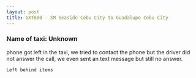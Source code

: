 ```yaml
---
layout: post
title: GXT600 - SM Seaside Cebu City to Guadalupe Cebu City
---
```


### Name of taxi: Unknown

phone got left in the taxi, we tried to contact the phone but the driver did not answer the call, we even sent an text message but still no answer.

```Left behind items```
